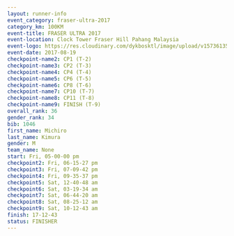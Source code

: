 ```yaml
---
layout: runner-info 
event_category: fraser-ultra-2017 
category_km: 100KM 
event-title: FRASER ULTRA 2017 
event-location: Clock Tower Fraser Hill Pahang Malaysia 
event-logo: https://res.cloudinary.com/dykbosktl/image/upload/v1573613535/Logo/logo_mfst7w.jpg 
event-date: 2017-08-19 
checkpoint-name2: CP1 (T-2) 
checkpoint-name3: CP2 (T-3) 
checkpoint-name4: CP4 (T-4) 
checkpoint-name5: CP6 (T-5) 
checkpoint-name6: CP8 (T-6) 
checkpoint-name7: CP10 (T-7) 
checkpoint-name8: CP11 (T-8) 
checkpoint-name9: FINISH (T-9) 
overall_rank: 36
gender_rank: 34
bib: 1046
first_name: Michiro
last_name: Kimura
gender: M
team_name: None
start: Fri, 05-00-00 pm
checkpoint2: Fri, 06-15-27 pm
checkpoint3: Fri, 07-09-42 pm
checkpoint4: Fri, 09-35-37 pm
checkpoint5: Sat, 12-40-48 am
checkpoint6: Sat, 03-19-34 am
checkpoint7: Sat, 06-44-20 am
checkpoint8: Sat, 08-25-12 am
checkpoint9: Sat, 10-12-43 am
finish: 17-12-43
status: FINISHER
---
```

